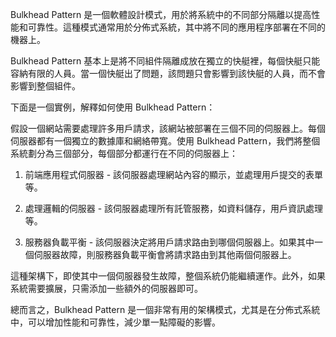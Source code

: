

Bulkhead Pattern 是一個軟體設計模式，用於將系統中的不同部分隔離以提高性能和可靠性。這種模式通常用於分佈式系統，其中將不同的應用程序部署在不同的機器上。

Bulkhead Pattern 基本上是將不同組件隔離成放在獨立的快艇裡，每個快艇只能容納有限的人員。當一個快艇出了問題，該問題只會影響到該快艇的人員，而不會影響到整個組件。

下面是一個實例，解釋如何使用 Bulkhead Pattern：

假設一個網站需要處理許多用戶請求，該網站被部署在三個不同的伺服器上。每個伺服器都有一個獨立的數據庫和網絡帶寬。使用 Bulkhead Pattern，我們將整個系統劃分為三個部分，每個部分都運行在不同的伺服器上：

1. 前端應用程式伺服器 - 該伺服器處理網站內容的顯示，並處理用戶提交的表單等。

2. 處理邏輯的伺服器 - 該伺服器處理所有託管服務，如資料儲存，用戶資訊處理等。

3. 服務器負載平衡 - 該伺服器決定將用戶請求路由到哪個伺服器上。如果其中一個伺服器故障，則服務器負載平衡會將請求路由到其他兩個伺服器上。

這種架構下，即使其中一個伺服器發生故障，整個系統仍能繼續運作。此外，如果系統需要擴展，只需添加一些額外的伺服器即可。

總而言之，Bulkhead Pattern 是一個非常有用的架構模式，尤其是在分佈式系統中，可以增加性能和可靠性，減少單一點障礙的影響。